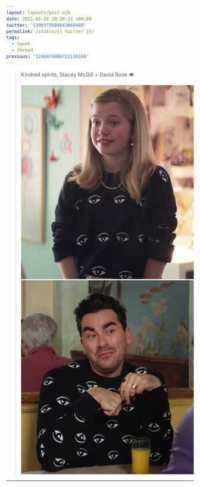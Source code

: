 ```yaml
---
layout: layouts/post.njk
date: 2021-05-28 20:20:22 +00:00
twitter: '1398373604643860480'
permalink: /status/{{ twitter }}/
tags: 
  - tweet
  - thread
previous: '1246874986721116160'
---
```


> Kindred spirits, Stacey McGill + David Rose 👁️ 
> 
> ![Stacey from the Babysitter’s Club series wearing a black sweater with graphic eyeball pattern.](/img/1398373604643860480-E2gFKKbUUAUlkVZ.jpg)
> ![David from Schitt’s Creek in the same eyeball sweater.](/img/1398373604643860480-E2gFKwLVgAc5M-G.jpg)

---
